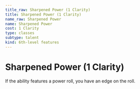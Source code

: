 ```yaml
---
title_raw: Sharpened Power (1 Clarity)
title: Sharpened Power (1 Clarity)
name_raw: Sharpened Power
name: Sharpened Power
cost: 1 Clarity
type: classes
subtype: talent
kind: 6th-level features
---
```


# Sharpened Power (1 Clarity)

If the ability features a power roll, you have an edge on the roll.
